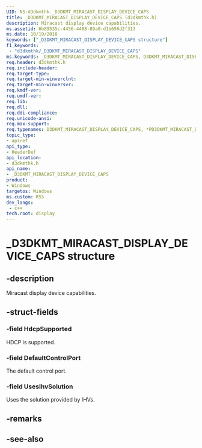 ```yaml
---
UID: NS:d3dkmthk._D3DKMT_MIRACAST_DISPLAY_DEVICE_CAPS
title: _D3DKMT_MIRACAST_DISPLAY_DEVICE_CAPS (d3dkmthk.h)
description: Miracast display device capabilities.
ms.assetid: 6b89535c-4456-4488-89a0-d1b656d2f313
ms.date: 10/19/2018
keywords: ["_D3DKMT_MIRACAST_DISPLAY_DEVICE_CAPS structure"]
f1_keywords:
 - "d3dkmthk/_D3DKMT_MIRACAST_DISPLAY_DEVICE_CAPS"
ms.keywords: _D3DKMT_MIRACAST_DISPLAY_DEVICE_CAPS, D3DKMT_MIRACAST_DISPLAY_DEVICE_CAPS, *PD3DKMT_MIRACAST_DISPLAY_DEVICE_CAPS, 
req.header: d3dkmthk.h
req.include-header:
req.target-type:
req.target-min-winverclnt:
req.target-min-winversvr:
req.kmdf-ver:
req.umdf-ver:
req.lib:
req.dll:
req.ddi-compliance:
req.unicode-ansi:
req.max-support:
req.typenames: D3DKMT_MIRACAST_DISPLAY_DEVICE_CAPS, *PD3DKMT_MIRACAST_DISPLAY_DEVICE_CAPS
topic_type: 
- apiref
api_type: 
- HeaderDef
api_location: 
- d3dkmthk.h
api_name: 
- _D3DKMT_MIRACAST_DISPLAY_DEVICE_CAPS
product:
- Windows
targetos: Windows
ms.custom: RS5
dev_langs:
 - c++
tech.root: display
---
```


# _D3DKMT_MIRACAST_DISPLAY_DEVICE_CAPS structure

## -description

Miracast display device capabilities.

## -struct-fields

### -field HdcpSupported

HDCP is supported.

### -field DefaultControlPort

The default control port.

### -field UsesIhvSolution
 
Uses the solution provided by IHVs.

## -remarks

## -see-also
